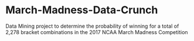 # March-Madness-Data-Crunch
Data Mining project to determine the probability of winning for a total of 2,278 bracket combinations in the 2017 NCAA March Madness Competition

